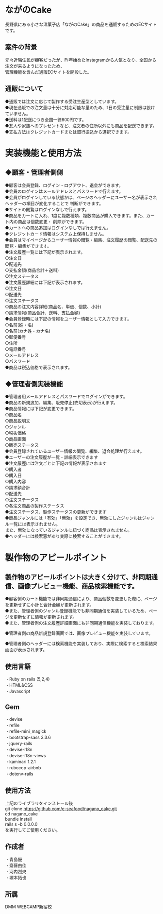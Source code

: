 # ながのCake

長野県にある小さな洋菓子店「ながのCake」の商品を通販するためのECサイトです。

## 案件の背景

元々近隣住民が顧客だったが、昨年始めたInstagramから人気となり、全国から注文が来るようになったため、<br>管理機能を含んだ通販ECサイトを開設した。

## 通販について
●通販では注文に応じて製作する受注生産型としています。<br>
●現在通販での注文量は十分に対応可能な量のため、1日の受注量に制限は設けていません。<br>
●送料は1配送につき全国一律800円です。<br>
●友人や家族へのプレゼントなど、注文者の住所以外にも商品を配送できます。<br>
●支払方法はクレジットカードまたは銀行振込から選択できます。<br>

# 実装機能と使用方法

## ◆顧客・管理者側側
●顧客は会員登録、ログイン・ログアウト、退会ができます。<br>
●会員のログインはメールアドレスとパスワードで行えます。<br>
●会員がログインしている状態かは、ページのヘッダーにユーザー名が表示されヘッダーの項目が変化することで   判断ができます。<br>
●サイトの閲覧はログインなしで行えます。<br>
●商品をカートに入れ、1度に複数種類、複数商品が購入できます。また、カート内の商品は個数変更・     削除ができます。<br>
●カートへの商品追加はログインなしでは行えません。<br>
●クレジットカード情報はシステム上保持しません。<br>
●会員はマイページからユーザー情報の閲覧・編集、注文履歴の閲覧、配送先の閲覧・編集ができます。<br>
●注文履歴一覧には下記が表示されます。<br>
							○注文日<br>
							○配送先<br>
							○支払金額(商品合計＋送料)<br>
							○注文ステータス<br>
●注文履歴詳細には下記が表示されます。<br>
							○注文日<br>
							○配送先<br>
							○注文ステータス<br>
							○商品の注文内容詳細(商品名、単価、個数、小計)<br>
							○請求情報(商品合計、送料、支払金額)<br>
●会員登録時には下記の情報をユーザー情報として入力できます。<br>
							○名前(姓・名)<br>
							○名前(カナ姓・カナ名)<br>
							○郵便番号<br>
							○住所<br>
							○電話番号<br>
							○メールアドレス<br>
							○パスワード<br>
●商品は税込価格で表示されます。<br>

## ◆管理者側実装機能
●管理者用メールアドレスとパスワードでログインができます。<br>
●商品の新規追加、編集、販売停止(売切表示)が行えます。<br>
●商品情報には下記が変更できます。<br>
							○商品名<br>
							○商品説明文<br>
							○ジャンル<br>
							○税抜価格<br>
							○商品画面<br>
							○販売ステータス<br>
●会員登録されているユーザー情報の閲覧、編集、退会処理が行えます。<br>
●ユーザーの注文履歴が一覧・詳細表示できます<br>
●注文履歴には注文ごとに下記の情報が表示されます<br>
							○購入者<br>
							○購入日<br>
							○購入内容<br>
							○請求額合計<br>
							○配送先<br>
							○注文ステータス<br>
							○各注文商品の製作ステータス<br>
●注文ステータス、製作ステータスの更新ができます<br>
●商品ジャンルには「有効」「無効」を設定でき、無効にしたジャンルはジャンル一覧には表示されません。<br>
 また、無効になっているジャンルに紐づく商品は表示されません。<br>
●ヘッダーには検索窓があり実際に検索することができます。<br>

# 製作物のアピールポイント

## 製作物のアピールポイントは大きく分けて、非同期通信、画像プレビュー機能、商品検索機能です。
●顧客側のカート機能では非同期通信により、商品個数を変更した際に、ページを更新せずに小計と合計金額が更新されます。<br>
●また、管理者側のジャンル登録機能でも非同期通信を実装しているため、ページを更新せずに情報が更新されます。<br>
●また、管理者側の注文履歴詳細画面にも非同期通信機能を実装しております。<br>

●管理者側の商品新規登録画面では、画像プレビュー機能を実装しています。<br>

●管理者側のヘッダーには検索機能を実装しており、実際に検索すると検索結果画面が表示されます。<br>

## 使用言語
・Ruby on rails (5,2,4)<br>
・HTML&CSS<br>
・Javascript<br>

## Gem
・devise<br>
・refile<br>
・refile-mini_magick<br>
・bootstrap-sass 3.3.6<br>
・jquery-rails<br>
・devise-i18n<br>
・devise-i18n-views<br>
・kaminari 1.2.1<br>
・rubocop-airbnb<br>
・dotenv-rails<br>

## 使用方法
上記のライブラリをインストール後<br>
git clone https://github.com/e-seafood/nagano_cake.git<br>
cd nagano_cake<br>
bundle install<br>
rails s -b 0.0.0.0<br>
を実行してご使用ください。

## 作成者
・青島優<br>
・齋藤由佳<br>
・河内烈央<br>
・塚本拓也

## 所属
DMM WEBCAMP新宿校